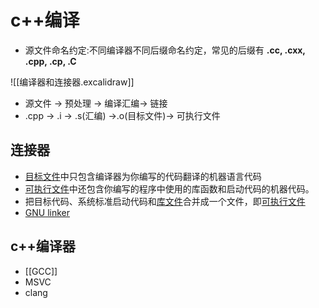 # c++编译

- 源文件命名约定:不同编译器不同后缀命名约定，常见的后缀有 **.cc, .cxx, .cpp, .cp, .C**
  
![[编译器和连接器.excalidraw]]

 
- 源文件 $\longrightarrow$ 预处理 $\longrightarrow$ 编译汇编$\longrightarrow$ 链接
- .cpp $\longrightarrow$ .i $\longrightarrow$ .s(汇编) $\longrightarrow$.o(目标文件)$\longrightarrow$  可执行文件
  
## 连接器

- [目标文件](目标文件(objectfile).md)中只包含编译器为你编写的代码翻译的机器语言代码
- [可执行文件](可执行文件(executablefile).md)中还包含你编写的程序中使用的库函数和启动代码的机器代码。
- 把目标代码、系统标准启动代码和[库文件](库文件(libraryfile).md)合并成一个文件，即[可执行文件](可执行文件(executablefile).md)  
- [GNU linker](GNU_linker.md)
 
## c++编译器

- [[GCC]]
- MSVC
- clang
